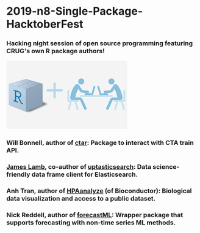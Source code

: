 # 2019-n8-Single-Package-HacktoberFest

### Hacking night session of open source programming featuring CRUG's own R package authors!


<img src="https://github.com/Chicago-R-User-Group/2019-n8-Single-Package-HacktoberFest/blob/master/images/r_hacking.png" />


### Will Bonnell, author of [ctar](https://github.com/willdebras/ctar): Package to interact with CTA train API.

### [James Lamb](https://github.com/jameslamb), co-author of [uptasticsearch](https://github.com/uptake/uptasticsearch): Data science-friendly data frame client for Elasticsearch.

### Anh Tran, author of [HPAanalyze](https://github.com/trannhatanh89/HPAanalyze) (of Bioconductor): Biological data visualization and access to a public dataset.

### Nick Reddell, author of [forecastML](https://github.com/nredell/forecastML): Wrapper package that supports forecasting with non-time series ML methods.
